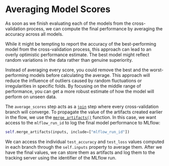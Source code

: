 # Averaging Model Scores

As soon as we finish evaluating each of the models from the cross-validation process, we can compute the final performance by averaging the accuracy across all models.

While it might be tempting to report the accuracy of the best-performing model from the cross-validation process, this approach can lead to an overly optimistic performance estimate. The best model might reflect random variations in the data rather than genuine superiority.

Instead of averaging every score, you could remove the best and the worst-performing models before calculating the average. This approach will reduce the influence of outliers caused by random fluctuations or irregularities in specific folds. By focusing on the middle range of performance, you can get a more robust estimate of how the model will perform on unseen data.

The `average_scores` step acts as a [`join`](.guide/introduction-to-metaflow/branches.md) step where every cross-validation branch will converge. To propagate the value of the artifacts created earlier in the flow, we use the [`merge_artifacts()`](https://docs.metaflow.org/api/flowspec#FlowSpec.merge_artifacts) function. In this case, we want access to the `mlflow_run_id` to log the final model performance to MLflow:

```python
self.merge_artifacts(inputs, include=["mlflow_run_id"])
```

We can access the individual `test_accuracy` and `test_loss` values computed in each branch through the `self.inputs` property to average them. After we have the final values, we can store them as artifacts and log them to the tracking server using the identifier of the MLflow run.